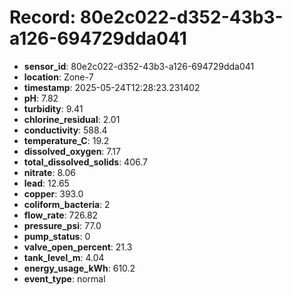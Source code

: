 # Record: 80e2c022-d352-43b3-a126-694729dda041

- **sensor_id**: 80e2c022-d352-43b3-a126-694729dda041
- **location**: Zone-7
- **timestamp**: 2025-05-24T12:28:23.231402
- **pH**: 7.82
- **turbidity**: 9.41
- **chlorine_residual**: 2.01
- **conductivity**: 588.4
- **temperature_C**: 19.2
- **dissolved_oxygen**: 7.17
- **total_dissolved_solids**: 406.7
- **nitrate**: 8.06
- **lead**: 12.65
- **copper**: 393.0
- **coliform_bacteria**: 2
- **flow_rate**: 726.82
- **pressure_psi**: 77.0
- **pump_status**: 0
- **valve_open_percent**: 21.3
- **tank_level_m**: 4.04
- **energy_usage_kWh**: 610.2
- **event_type**: normal